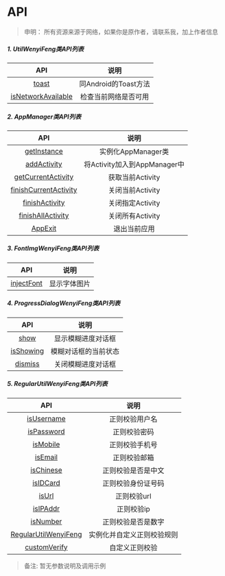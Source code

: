 # API

> 申明：
> 所有资源来源于网络，如果你是原作者，请联系我，加上作者信息


 ##### 1. UtilWenyiFeng类API列表

|       API           |  说明  |
| :--------:     | :-----:|
| [toast](javascript:;)         | 同Android的Toast方法 |
| [isNetworkAvailable](javascript:;)         | 检查当前网络是否可用 |

 ##### 2. AppManager类API列表

|       API           |  说明  |
| :--------:     | :-----:|
| [getInstance](javascript:;)         | 实例化AppManager类 |
| [addActivity](javascript:;)         | 将Activity加入到AppManager中 |
| [getCurrentActivity](javascript:;)         | 获取当前Activity |
| [finishCurrentActivity](javascript:;)         | 关闭当前Activity |
| [finishActivity](javascript:;)         | 关闭指定Activity |
| [finishAllActivity](javascript:;)         | 关闭所有Activity |
| [AppExit](javascript:;)         | 退出当前应用 |

##### 3. FontImgWenyiFeng类API列表

|       API           |  说明  |
| :--------:     | :-----:|
| [injectFont](javascript:;)         | 显示字体图片 |

##### 4. ProgressDialogWenyiFeng类API列表

|       API           |  说明  |
| :--------:     | :-----:|
| [show](javascript:;)         | 显示模糊进度对话框 |
| [ isShowing](javascript:;)         | 模糊对话框的当前状态 |
| [dismiss](javascript:;)         | 关闭模糊进度对话框 |

##### 5. RegularUtilWenyiFeng类API列表

|       API           |  说明  |
| :--------:     | :-----:|
| [isUsername](javascript:;)         | 正则校验用户名 |
| [isPassword](javascript:;)         | 正则校验密码 |
| [isMobile](javascript:;)         | 正则校验手机号 |
| [isEmail](javascript:;)         | 正则校验邮箱 |
| [isChinese](javascript:;)         | 正则校验是否是中文 |
| [isIDCard](javascript:;)         | 正则校验身份证号码 |
| [isUrl](javascript:;)         | 正则校验url |
| [isIPAddr](javascript:;)         | 正则校验ip |
| [isNumber](javascript:;)         | 正则校验是否是数字 |
| [RegularUtilWenyiFeng](javascript:;)         | 实例化并自定义正则校验规则 |
| [customVerify](javascript:;)         | 自定义正则校验 |

> 备注: 暂无参数说明及调用示例